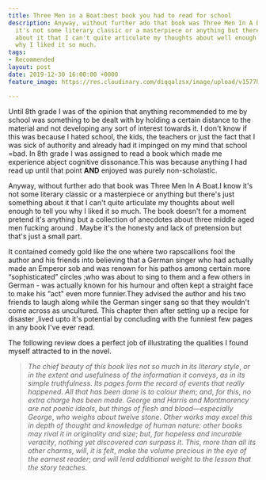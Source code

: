 ```yaml
---
title: Three Men in a Boat:best book you had to read for school
description: Anyway, without further ado that book was Three Men In A Boat.I know
  it's not some literary classic or a masterpiece or anything but there's just something
  about it that I can't quite articulate my thoughts about well enough to tell you
  why I liked it so much.
tags:
- Recommended
layout: post
date: 2019-12-30 16:00:00 +0000
feature_image: https://res.cloudinary.com/diqqalzsx/image/upload/v1577807466/content/talkbooks/41p2aqgwHhL._SX326_BO1_204_203_200__u8vtyx.jpg

---
```

Until 8th grade I was of the opinion that anything recommended to me by school was something to be dealt with by holding a certain distance to the material and not developing any sort of interest towards it. I don't know if this was because I hated school, the kids, the teachers or just the fact that I was sick of authority and already had it impinged on my mind that school =bad. In 8th grade I was assigned to read a book which made me experience abject cognitive dissonance.This was because anything I had read up until that point **AND** enjoyed was purely non-scholastic.

Anyway, without further ado that book was Three Men In A Boat.I know it's not some literary classic or a masterpiece or anything but there's just something about it that I can't quite articulate my thoughts about well enough to tell you why I liked it so much. The book doesn't for a moment pretend it's anything but a collection of anecdotes about three middle aged men fucking around . Maybe it's the honesty and lack of pretension but that's just a small part.

It contained comedy gold like the one where two rapscallions fool the author and his friends into believing that a German singer who had actually made an Emperor sob and was renown for his pathos among certain more “sophisticated” circles ;who was about to sing to them and a few others in German - was actually known for his humour and often kept a straight face to make his “act" even more funnier.They advised the author and his two friends to laugh along while the German singer sang so that they wouldn't come across as uncultured. This chapter then after setting up a recipe for disaster ,lived upto it's potential by concluding with the funniest few pages in any book I've ever read.

The following review does a perfect job of illustrating the qualities I found myself attracted to in the novel.

> _The chief beauty of this book lies not so much in its literary style_, _or in the extent and usefulness of the information it conveys_, _as in its simple truthfulness_. _Its pages form the record of events that really happened_. _All that has been done is to colour them_; _and_, _for this_, _no extra charge has been made_. _George and Harris and Montmorency are not poetic ideals_, _but things of flesh and blood—especially George_, _who weighs about twelve stone_. _Other works may excel this in depth of thought and knowledge of human nature: other books may rival it in originality and size_; _but_, _for hopeless and incurable veracity_, _nothing yet discovered can surpass it_. _This_, _more than all its other charms_, _will_, _it is felt_, _make the volume precious in the eye of the earnest reader_; _and will lend additional weight to the lesson that the story teaches_.